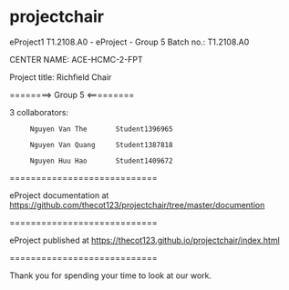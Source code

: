 # projectchair

eProject1
T1.2108.A0 - eProject - Group 5
Batch no.: T1.2108.A0

CENTER NAME: ACE-HCMC-2-FPT

Project title: Richfield Chair

========> Group 5 <=========

3 collaborators:

         Nguyen Van The       Student1396965

         Nguyen Van Quang     Student1387818
         
         Nguyen Huu Hao       Student1409672
============================

eProject documentation at https://github.com/thecot123/projectchair/tree/master/documention

============================

eProject published at https://thecot123.github.io/projectchair/index.html

============================

Thank you for spending your time to look at our work.
